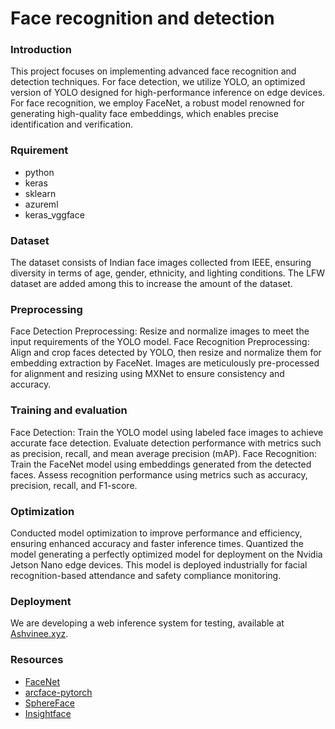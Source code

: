 # Face recognition and detection

### Introduction
This project focuses on implementing advanced face recognition and detection techniques. For face detection, we utilize YOLO, an optimized version of YOLO designed for high-performance inference on edge devices. For face recognition, we employ FaceNet, a robust model renowned for generating high-quality face embeddings, which enables precise identification and verification.

### Rquirement
  * python
  * keras
  * sklearn
  * azureml
  * keras_vggface

### Dataset
The dataset consists of Indian face images collected from IEEE, ensuring diversity in terms of age, gender, ethnicity, and lighting conditions. The LFW dataset are added among this to increase the amount of the dataset.

### Preprocessing
Face Detection Preprocessing: Resize and normalize images to meet the input requirements of the YOLO model.
Face Recognition Preprocessing: Align and crop faces detected by YOLO, then resize and normalize them for embedding extraction by FaceNet. Images are meticulously pre-processed for alignment and resizing using MXNet to ensure consistency and accuracy.

### Training and evaluation 
Face Detection:
Train the YOLO model using labeled face images to achieve accurate face detection.
Evaluate detection performance with metrics such as precision, recall, and mean average precision (mAP).
Face Recognition:
Train the FaceNet model using embeddings generated from the detected faces.
Assess recognition performance using metrics such as accuracy, precision, recall, and F1-score.

### Optimization
Conducted model optimization to improve performance and efficiency, ensuring enhanced accuracy and faster inference times. Quantized the model generating a perfectly optimized model for deployment on the Nvidia Jetson Nano edge devices. This model is deployed industrially for facial recognition-based attendance and safety compliance monitoring.

### Deployment
We are developing a web inference system for testing, available at [Ashvinee.xyz](https://www.ashvinee.xyz/coming-soon-02).

### Resources
  * [FaceNet](https://github.com/davidsandberg/facenet)
  * [arcface-pytorch](https://github.com/ronghuaiyang/arcface-pytorch)
  * [SphereFace](https://github.com/wy1iu/sphereface)
  * [Insightface](https://github.com/deepinsight/insightface)
